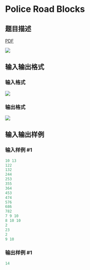 # Police Road Blocks

## 题目描述

[problemUrl]: https://uva.onlinejudge.org/index.php?option=com_onlinejudge&Itemid=8&category=11&page=show_problem&problem=906

[PDF](https://uva.onlinejudge.org/external/9/p965.pdf)

![](https://cdn.luogu.com.cn/upload/vjudge_pic/UVA965/97b4ace46614a6ef68141f3c7ddb997a19ac1db6.png)

## 输入输出格式

### 输入格式

![](https://cdn.luogu.com.cn/upload/vjudge_pic/UVA965/c3ffb596bf260bc645125922356c474721324863.png)

### 输出格式

![](https://cdn.luogu.com.cn/upload/vjudge_pic/UVA965/585b5633f27b851bfc117396e35575d6fd9e9f7e.png)

## 输入输出样例

### 输入样例 #1

```cpp
10 13
122
132
244
253
355
364
453
474
576
686
782
7 9 10
8 10 10
2
23
2
9 10
```


### 输出样例 #1

```cpp
14
```


